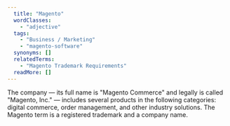 ```yaml
---
  title: "Magento"
  wordClasses: 
    - "adjective"
  tags: 
    - "Business / Marketing"
    - "magento-software"
  synonyms: []
  relatedTerms: 
    - "Magento Trademark Requirements"
  readMore: []
---
```

The company — its full name is "Magento Commerce" and legally is called "Magento, Inc." — includes several products in the following categories: digital commerce, order management, and other industry solutions. The Magento term is a registered trademark and a company name.
